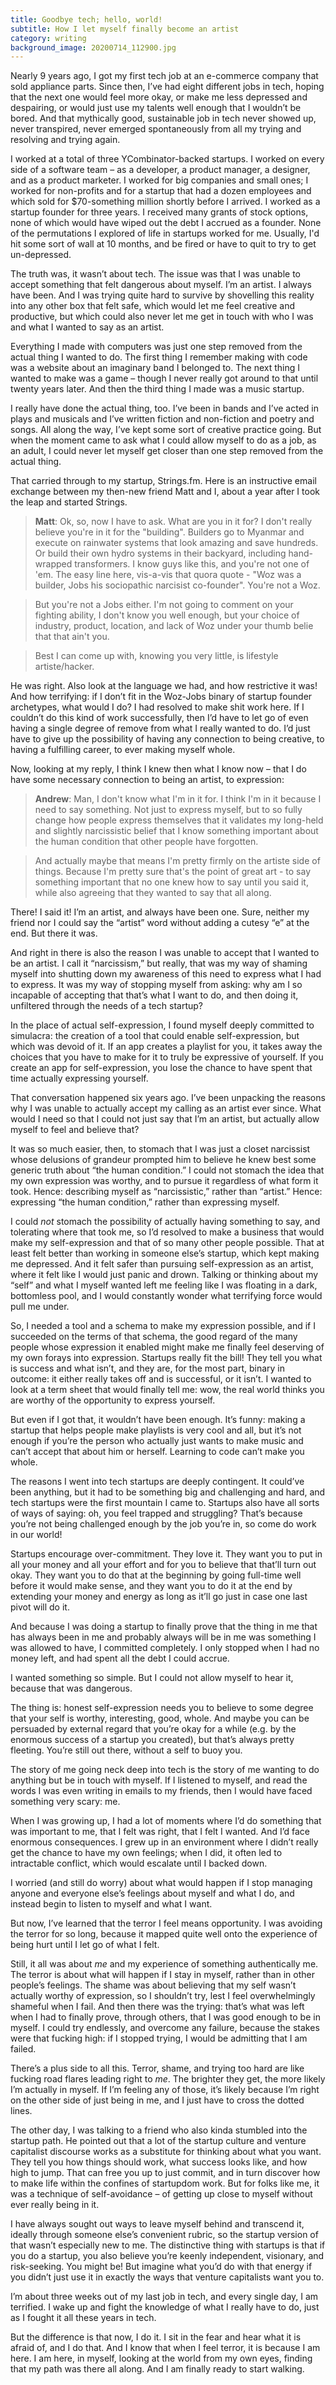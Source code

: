 ```yaml
---
title: Goodbye tech; hello, world!
subtitle: How I let myself finally become an artist
category: writing
background_image: 20200714_112900.jpg
---
```


Nearly 9 years ago, I got my first tech job at an e-commerce company that sold appliance parts\. Since then, I’ve had eight different jobs in tech, hoping that the next one would feel more okay, or make me less depressed and despairing, or would just use my talents well enough that I wouldn’t be bored\. And that mythically good, sustainable job in tech never showed up, never transpired, never emerged spontaneously from all my trying and resolving and trying again\.
<!--more-->

I worked at a total of three YCombinator\-backed startups\. I worked on every side of a software team – as a developer, a product manager, a designer, and as a product marketer\. I worked for big companies and small ones; I worked for non\-profits and for a startup that had a dozen employees and which sold for $70\-something million shortly before I arrived\. I worked as a startup founder for three years\. I received many grants of stock options, none of which would have wiped out the debt I accrued as a founder\. None of the permutations I explored of life in startups worked for me. Usually, I'd hit some sort of wall at 10 months, and be fired or have to quit to try to get un-depressed\.

The truth was, it wasn’t about tech\. The issue was that I was unable to accept something that felt dangerous about myself\. I’m an artist\. I always have been\. And I was trying quite hard to survive by shovelling this reality into any other box that felt safe, which would let me feel creative and productive, but which could also never let me get in touch with who I was and what I wanted to say as an artist\.

Everything I made with computers was just one step removed from the actual thing I wanted to do\. The first thing I remember making with code was a website about an imaginary band I belonged to\. The next thing I wanted to make was a game – though I never really got around to that until twenty years later\. And then the third thing I made was a music startup\.

I really have done the actual thing, too\. I’ve been in bands and I’ve acted in plays and musicals and I’ve written fiction and non\-fiction and poetry and songs\. All along the way, I’ve kept some sort of creative practice going\. But when the moment came to ask what I could allow myself to do as a job, as an adult, I could never let myself get closer than one step removed from the actual thing\.

That carried through to my startup, Strings\.fm\. Here is an instructive email exchange between my then\-new friend Matt and I, about a year after I took the leap and started Strings\.

> ​**Matt**​: Ok, so, now I have to ask\. What are you in it for? I don't really believe you're in it for the "building"\. Builders go to Myanmar and execute on rainwater systems that look amazing and save hundreds\. Or build their own hydro systems in their backyard, including hand\-wrapped transformers\. I know guys like this, and you're not one of 'em\. The easy line here, vis\-a\-vis that quora quote \- "Woz was a builder, Jobs his sociopathic narcisist co\-founder"\. You're not a Woz\.

> But you're not a Jobs either\. I'm not going to comment on your fighting ability, I don't know you well enough, but your choice of industry, product, location, and lack of Woz under your thumb belie that that ain't you\.

> Best I can come up with, knowing you very little, is lifestyle artiste/hacker\.

He was right\. Also look at the language we had, and how restrictive it was\! And how terrifying: if I don’t fit in the Woz\-Jobs binary of startup founder archetypes, what would I do? I had resolved to make shit work here\. If I couldn’t do this kind of work successfully, then I’d have to let go of even having a single degree of remove from what I really wanted to do\. I’d just have to give up the possibility of having any connection to being creative, to having a fulfilling career, to ever making myself whole\.

Now, looking at my reply, I think I knew then what I know now – that I do have some necessary connection to being an artist, to expression:

> ​**Andrew**​: Man, I don't know what I'm in it for\. I think I'm in it because I need to say something\. Not just to express myself, but to so fully change how people express themselves that it validates my long\-held and slightly narcissistic belief that I know something important about the human condition that other people have forgotten\.

> And actually maybe that means I'm pretty firmly on the artiste side of things\. Because I'm pretty sure that's the point of great art \- to say something important that no one knew how to say until you said it, while also agreeing that they wanted to say that all along\.

There\! I said it\! I’m an artist, and always have been one\. Sure, neither my friend nor I could say the “artist” word without adding a cutesy “e” at the end\. But there it was\.

And right in there is also the reason I was unable to accept that I wanted to be an artist\. I call it “narcissism,” but really, that was my way of shaming myself into shutting down my awareness of this need to express what I had to express\. It was my way of stopping myself from asking: why am I so incapable of accepting that that’s what I want to do, and then doing it, unfiltered through the needs of a tech startup?

In the place of actual self\-expression, I found myself deeply committed to simulacra: the creation of a tool that could enable self\-expression, but which was devoid of it\. If an app creates a playlist for you, it takes away the choices that you have to make for it to truly be expressive of yourself\. If you create an app for self\-expression, you lose the chance to have spent that time actually expressing yourself\.

That conversation happened six years ago\. I’ve been unpacking the reasons why I was unable to actually accept my calling as an artist ever since\. What would I need so that I could not just say that I’m an artist, but actually allow myself to feel and believe that?

It was so much easier, then, to stomach that I was just a closet narcissist whose delusions of grandeur prompted him to believe he knew best some generic truth about “the human condition\.” I could not stomach the idea that my own expression was worthy, and to pursue it regardless of what form it took\. Hence: describing myself as “narcissistic,” rather than “artist\.” Hence: expressing “the human condition,” rather than expressing myself\.

I could *not* stomach the possibility of actually having something to say, and tolerating where that took me, so I’d resolved to make a business that would make my self\-expression and that of so many other people possible\. That at least felt better than working in someone else’s startup, which kept making me depressed\. And it felt safer than pursuing self\-expression as an artist, where it felt like I would just panic and drown\. Talking or thinking about my “self” and what I myself wanted left me feeling like I was floating in a dark, bottomless pool, and I would constantly wonder what terrifying force would pull me under\.

So, I needed a tool and a schema to make my expression possible, and if I succeeded on the terms of that schema, the good regard of the many people whose expression it enabled might make me finally feel deserving of my own forays into expression\. Startups really fit the bill\! They tell you what is success and what isn’t, and they are, for the most part, binary in outcome: it either really takes off and is successful, or it isn’t\. I wanted to look at a term sheet that would finally tell me: wow, the real world thinks you are worthy of the opportunity to express yourself\.

But even if I got that, it wouldn’t have been enough\. It’s funny: making a startup that helps people make playlists is very cool and all, but it’s not enough if you’re the person who actually just wants to make music and can’t accept that about him or herself\. Learning to code can’t make you whole\.

The reasons I went into tech startups are deeply contingent\. It could’ve been anything, but it had to be something big and challenging and hard, and tech startups were the first mountain I came to\. Startups also have all sorts of ways of saying: oh, you feel trapped and struggling? That’s because you’re not being challenged enough by the job you’re in, so come do work in our world\!

Startups encourage over\-commitment\. They love it\. They want you to put in all your money and all your effort and for you to believe that that’ll turn out okay\. They want you to do that at the beginning by going full\-time well before it would make sense, and they want you to do it at the end by extending your money and energy as long as it’ll go just in case one last pivot will do it\.

And because I was doing a startup to finally prove that the thing in me that has always been in me and probably always will be in me was something I was allowed to have, I committed completely\. I only stopped when I had no money left, and had spent all the debt I could accrue\.

I wanted something so simple\. But I could not allow myself to hear it, because that was dangerous\.

The thing is: honest self\-expression needs you to believe to some degree that your self is worthy, interesting, good, whole\. And maybe you can be persuaded by external regard that you’re okay for a while \(e\.g\. by the enormous success of a startup you created\), but that’s always pretty fleeting\. You’re still out there, without a self to buoy you\.

The story of me going neck deep into tech is the story of me wanting to do anything but be in touch with myself\. If I listened to myself, and read the words I was even writing in emails to my friends, then I would have faced something very scary: me\.

When I was growing up, I had a lot of moments where I’d do something that was important to me, that I felt was right, that I felt I wanted\. And I’d face enormous consequences\. I grew up in an environment where I didn’t really get the chance to have my own feelings; when I did, it often led to intractable conflict, which would escalate until I backed down\.

I worried \(and still do worry\) about what would happen if I stop managing anyone and everyone else’s feelings about myself and what I do, and instead begin to listen to myself and what I want\.

But now, I’ve learned that the terror I feel means opportunity\. I was avoiding the terror for so long, because it mapped quite well onto the experience of being hurt until I let go of what I felt\.

Still, it all was about ​*me*​ and my experience of something authentically me\. The terror is about what will happen if I stay in myself, rather than in other people’s feelings\. The shame was about believing that my self wasn’t actually worthy of expression, so I shouldn’t try, lest I feel overwhelmingly shameful when I fail\. And then there was the trying: that’s what was left when I had to finally prove, through others, that I was good enough to be in myself\. I could try endlessly, and overcome any failure, because the stakes were that fucking high: if I stopped trying, I would be admitting that I am failed\.

There’s a plus side to all this\. Terror, shame, and trying too hard are like fucking road flares leading right to ​*me*​\. The brighter they get, the more likely I’m actually in myself\. If I’m feeling any of those, it’s likely because I’m right on the other side of just being in me, and I just have to cross the dotted lines\.

The other day, I was talking to a friend who also kinda stumbled into the startup path\. He pointed out that a lot of the startup culture and venture capitalist discourse works as a substitute for thinking about what you want\. They tell you how things should work, what success looks like, and how high to jump\. That can free you up to just commit, and in turn discover how to make life within the confines of startupdom work\. But for folks like me, it was a technique of self\-avoidance – of getting up close to myself without ever really being in it\.

I have always sought out ways to leave myself behind and transcend it, ideally through someone else’s convenient rubric, so the startup version of that wasn’t especially new to me\. The distinctive thing with startups is that if you do a startup, you also believe you’re keenly independent, visionary, and risk\-seeking\. You might be\! But imagine what you’d do with that energy if you didn’t just use it in exactly the ways that venture capitalists want you to\.

I’m about three weeks out of my last job in tech, and every single day, I am terrified\. I wake up and fight the knowledge of what I really have to do, just as I fought it all these years in tech\.

But the difference is that now, I do it\. I sit in the fear and hear what it is afraid of, and I do that\. And I know that when I feel terror, it is because I am here\. I am here, in myself, looking at the world from my own eyes, finding that my path was there all along\. And I am finally ready to start walking\.

